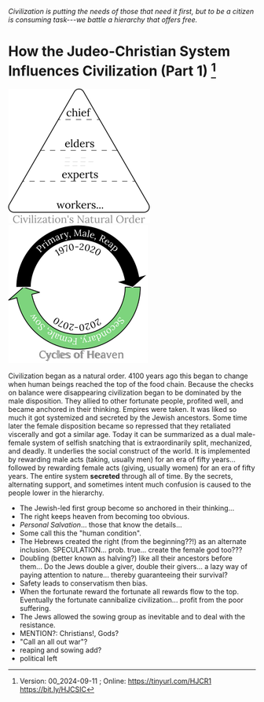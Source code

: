 [^Information]: Version: 00_2024-09-11 ; Online: https://tinyurl.com/HJCR1 https://bit.ly/HJCSIC

*Civilization is putting the needs of those that need it first, but to be a citizen is consuming task---we battle a hierarchy that offers free.*

# How the Judeo-Christian System Influences Civilization (Part 1) [^Information]

![](images/05_ages-of-civilization_eden.svg)![](images/10_cycles-of-heaven.svg)

Civilization began as a natural order. 4100 years ago this began to change when human beings reached the top of the food chain. Because the checks on balance were disappearing civilization began to be dominated by the male disposition. They allied to other fortunate people, profited well, and became anchored in their thinking. Empires were taken. It was liked so much it got systemized and secreted by the Jewish ancestors. Some time later the female disposition became so repressed that they retaliated viscerally and got a similar age. Today it can be summarized as a dual male-female system of selfish snatching that is extraordinarily split, mechanized, and deadly. It underlies the social construct of the world. It is implemented by rewarding male acts (taking, usually men) for an era of fifty years... followed by rewarding female acts (giving, usually women) for an era of fifty years. The entire system **secreted** through all of time. By the secrets, alternating support, and sometimes intent much confusion is caused to the people lower in the hierarchy.

* The Jewish-led first group become so anchored in their thinking...
* The right keeps heaven from becoming too obvious.
* *Personal Salvation*... those that know the details...
* Some call this the "human condition".
* The Hebrews created the right (from the beginning??!) as an alternate inclusion. SPECULATION... prob. true... create the female god too???
* Doubling (better known as halving?) like all their ancestors before them... Do the Jews double a giver, double their givers... a lazy way of paying attention to nature... thereby guaranteeing their survival?
* Safety leads to conservatism then bias.
* When the fortunate reward the fortunate all rewards flow to the top. Eventually the fortunate cannibalize civilization... profit from the poor suffering.
* The Jews allowed the sowing group as inevitable and to deal with the resistance.
* MENTION?: Christians!, Gods?
* "Call an all out war"?
* reaping and sowing add?
* political left